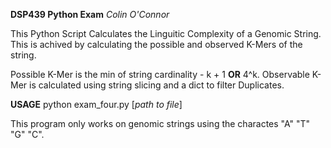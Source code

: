 **DSP439 Python Exam**
*Colin O'Connor*

This Python Script Calculates the Linguitic Complexity of a Genomic String.
This is achived by calculating the possible and observed K-Mers of the string.

Possible K-Mer is the min of string cardinality - k + 1 **OR** 4^k.
Observable K-Mer is calculated using string slicing and a dict to filter Duplicates.

**USAGE** python exam_four.py [*path to file*]

This program only works on genomic strings using the charactes "A" "T" "G" "C".